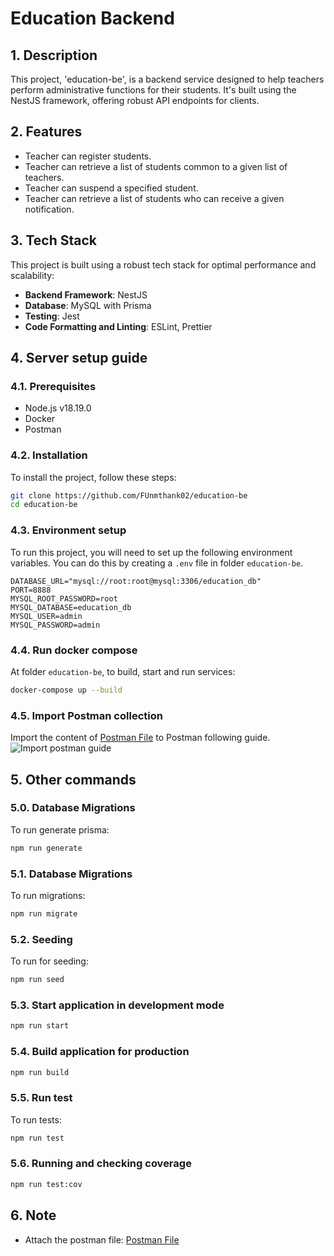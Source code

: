 # Education Backend

## 1. Description
This project, 'education-be', is a backend service designed to help teachers perform administrative functions for their students. It's built using the NestJS framework, offering robust API endpoints for clients.

## 2. Features
- Teacher can register students.
- Teacher can retrieve a list of students common to a given list of teachers.
- Teacher can suspend a specified student.
- Teacher can retrieve a list of students who can receive a given notification.

## 3. Tech Stack
This project is built using a robust tech stack for optimal performance and scalability:

- **Backend Framework**: NestJS
- **Database**: MySQL with Prisma
- **Testing**: Jest
- **Code Formatting and Linting**: ESLint, Prettier

## 4. Server setup guide
### 4.1. Prerequisites
- Node.js v18.19.0
- Docker
- Postman

### 4.2. Installation
To install the project, follow these steps:

```bash
git clone https://github.com/FUnmthank02/education-be
cd education-be
```

### 4.3. Environment setup

To run this project, you will need to set up the following environment variables. You can do this by creating a `.env` file in folder `education-be`.
```plaintext
DATABASE_URL="mysql://root:root@mysql:3306/education_db"
PORT=8888
MYSQL_ROOT_PASSWORD=root
MYSQL_DATABASE=education_db
MYSQL_USER=admin
MYSQL_PASSWORD=admin
```

### 4.4. Run docker compose
At folder `education-be`, to build, start and run services:
```bash
docker-compose up --build
```

### 4.5. Import Postman collection
Import the content of [Postman File](./education-be.postman_collection.json) to Postman following guide.
![Import postman guide](./images/import-postman-guide.png)

## 5. Other commands

### 5.0. Database Migrations
To run generate prisma:
```bash
npm run generate
```

### 5.1. Database Migrations
To run migrations:
```bash
npm run migrate
```

### 5.2. Seeding
To run for seeding:
```bash
npm run seed
```
### 5.3. Start application in development mode
```bash
npm run start
```
### 5.4. Build application for production
```bash
npm run build
```

### 5.5. Run test
To run tests:
```bash
npm run test
```

### 5.6. Running and checking coverage
```bash
npm run test:cov
```

## 6. Note
- Attach the postman file: [Postman File](./education-be.postman_collection.json)